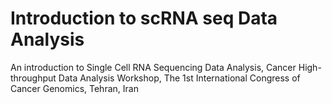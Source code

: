 # Introduction to scRNA seq Data Analysis
An introduction to Single Cell RNA Sequencing Data Analysis, Cancer High-throughput Data Analysis Workshop, The 1st International Congress of Cancer Genomics, Tehran, Iran
